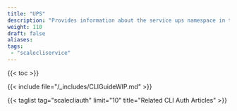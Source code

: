 ```yaml
---
title: "UPS"
description: "Provides information about the service ups namespace in the TrueNAS CLI. Includes command syntax and common commands."
weight: 110
draft: false
aliases:
tags:
 - "scalecliservice"
---
```


{{< toc >}}

{{< include file="/_includes/CLIGuideWIP.md" >}}

{{< taglist tag="scalecliauth" limit="10" title="Related CLI Auth Articles" >}}